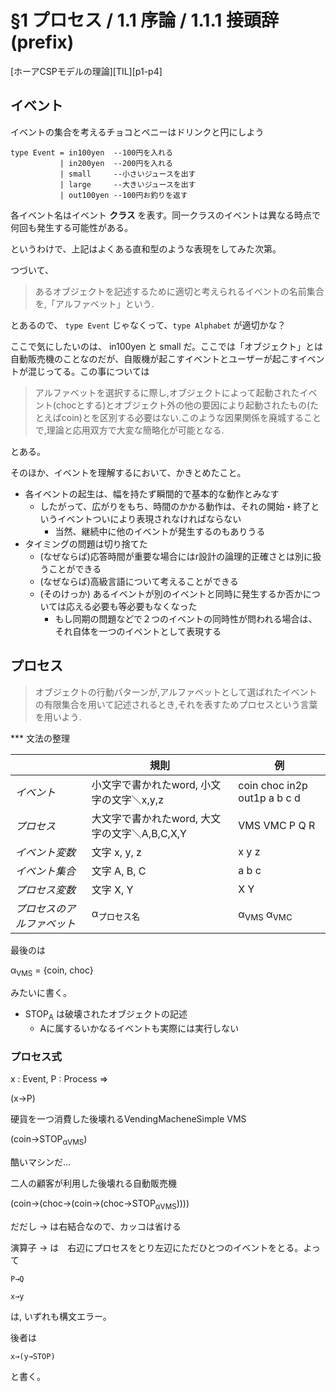 # §1 プロセス / 1.1 序論 / 1.1.1 接頭辞 (prefix)

[ホーアCSPモデルの理論][TIL][p1-p4]

## イベント

イベントの集合を考えるチョコとペニーはドリンクと円にしよう

```
type Event = in100yen  --100円を入れる
           | in200yen  --200円を入れる
           | small     --小さいジュースを出す
           | large     --大きいジュースを出す
           | out100yen --100円お釣りを返す
```

各イベント名はイベント **クラス** を表す。同一クラスのイベントは異なる時点で何回も発生する可能性がある。

というわけで、上記はよくある直和型のような表現をしてみた次第。

つづいて、

> あるオブジェクトを記述するために適切と考えられるイベントの名前集合を,「アルファベット」という.

とあるので、 `type Event` じゃなくって、`type Alphabet` が適切かな？

ここで気にしたいのは、 in100yen と small だ。ここでは「オブジェクト」とは自動販売機のことなのだが、自販機が起こすイベントとユーザーが起こすイベントが混じってる。この事については

> アルファベットを選択するに際し,オブジェクトによって起動されたイベント(chocとする)とオブジェクト外の他の要因により起動されたもの(たとえばcoin)とを区別する必要はない.このような因果関係を廃城することで,理論と応用双方で大変な簡略化が可能となる.

とある。

そのほか、イベントを理解するにおいて、かきとめたこと。

* 各イベントの起生は、幅を持たず瞬間的で基本的な動作とみなす
  * したがって、広がりをもち、時間のかかる動作は、それの開始・終了というイベントついにより表現されなければならない
    * 当然、継続中に他のイベントが発生するのもありうる
* タイミングの問題は切り捨てた 
  * (なぜならば)応答時間が重要な場合にはr設計の論理的正確さとは別に扱うことができる
  * (なぜならば)高級言語について考えることができる
  * (そのけっか) あるイベントが別のイベントと同時に発生するか否かについては応える必要も等必要もなくなった
    * もし同期の問題などで２つのイベントの同時性が問われる場合は、それ自体を一つのイベントとして表現する

## プロセス

> オブジェクトの行動パターンが,アルファベットとして選ばれたイベントの有限集合を用いて記述されるとき,それを表すためプロセスという言葉を用いよう.

*** 文法の整理

|                          |規則|例|
|--------------------------|---------------------------------------------|--------------------------------|
|*イベント*                |小文字で書かれたword, 小文字の文字＼x,y,z    | coin choc in2p out1p a b c d   |
|*プロセス*                |大文字で書かれたword, 大文字の文字＼A,B,C,X,Y| VMS VMC P Q R                  |
|*イベント変数*            |文字 x, y, z                                 | x y z                          |
|*イベント集合*            |文字 A, B, C                                 | a b c                          |
|*プロセス変数*            |文字 X, Y                                    | X Y                            |
|*プロセスのアルファベット*|α<sub>プロセス名</sub>                       |α<sub>VMS</sub> α<sub>VMC</sub> |

最後のは

α<sub>VMS</sub> = {coin, choc}

みたいに書く。


* STOP<sub>A</sub> は破壊されたオブジェクトの記述
  * Aに属するいかなるイベントも実際には実行しない

### プロセス式


x : Event, P : Process ⇒

(x→P)

硬貨を一つ消費した後壊れるVendingMacheneSimple VMS

(coin→STOP<sub>αVMS</sub>)

酷いマシンだ...

二人の顧客が利用した後壊れる自動販売機

(coin→(choc→(coin→(choc→STOP<sub>αVMS</sub>))))

だだし → は右結合なので、カッコは省ける

演算子 → は　右辺にプロセスをとり左辺にただひとつのイベントをとる。よって

```
P→Q
```

```
x→y
```

は, いずれも構文エラー。

後者は 

```
x→(y→STOP)
```

と書く。



